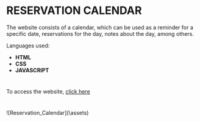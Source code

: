 # RESERVATION CALENDAR

The website consists of a calendar, which can be used as a reminder for a specific date, reservations for the day, notes about the day, among others.

Languages ​​used:

- **HTML**
- **CSS**
- **JAVASCRIPT**

#

To access the website, [click here](https://joaoaugustocolassohandocha.github.io/Reservation_Calendar/)

#

![Reservation_Calendar](\assets\)